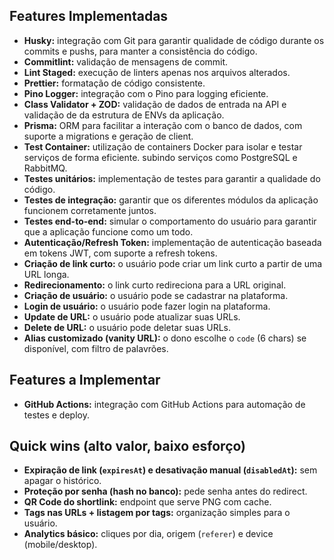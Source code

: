## Features Implementadas

- **Husky:** integração com Git para garantir qualidade de código durante os commits e pushs, para manter a consistência do código.
- **Commitlint:** validação de mensagens de commit.
- **Lint Staged:** execução de linters apenas nos arquivos alterados.
- **Prettier:** formatação de código consistente.
- **Pino Logger:** integração com o Pino para logging eficiente.
- **Class Validator + ZOD:** validação de dados de entrada na API e validação de da estrutura de ENVs da aplicação.
- **Prisma:** ORM para facilitar a interação com o banco de dados, com suporte a migrations e geração de client.
- **Test Container:** utilização de containers Docker para isolar e testar serviços de forma eficiente. subindo serviços como PostgreSQL e RabbitMQ.
- **Testes unitários:** implementação de testes para garantir a qualidade do código.
- **Testes de integração:** garantir que os diferentes módulos da aplicação funcionem corretamente juntos.
- **Testes end-to-end:** simular o comportamento do usuário para garantir que a aplicação funcione como um todo.
- **Autenticação/Refresh Token:** implementação de autenticação baseada em tokens JWT, com suporte a refresh tokens.
- **Criação de link curto:** o usuário pode criar um link curto a partir de uma URL longa.
- **Redirecionamento:** o link curto redireciona para a URL original.
- **Criação de usuário:** o usuário pode se cadastrar na plataforma.
- **Login de usuário:** o usuário pode fazer login na plataforma.
- **Update de URL:** o usuário pode atualizar suas URLs.
- **Delete de URL:** o usuário pode deletar suas URLs.
- **Alias customizado (vanity URL):** o dono escolhe o `code` (6 chars) se disponível, com filtro de palavrões.

## Features a Implementar

- **GitHub Actions:** integração com GitHub Actions para automação de testes e deploy.

## Quick wins (alto valor, baixo esforço)

- **Expiração de link (`expiresAt`) e desativação manual (`disabledAt`):** sem apagar o histórico.
- **Proteção por senha (hash no banco):** pede senha antes do redirect.
- **QR Code do shortlink:** endpoint que serve PNG com cache.
- **Tags nas URLs + listagem por tags:** organização simples para o usuário.
- **Analytics básico:** cliques por dia, origem (`referer`) e device (mobile/desktop).
